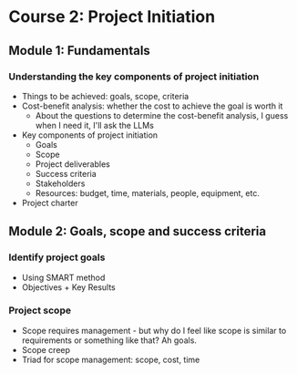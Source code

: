# Course 2: Project Initiation

## Module 1: Fundamentals

### Understanding the key components of project initiation

- Things to be achieved: goals, scope, criteria
- Cost-benefit analysis: whether the cost to achieve the goal is worth it
  - About the questions to determine the cost-benefit analysis, I guess when I need it, I'll ask the LLMs
- Key components of project initiation
  - Goals
  - Scope
  - Project deliverables
  - Success criteria
  - Stakeholders
  - Resources: budget, time, materials, people, equipment, etc.
- Project charter

## Module 2: Goals, scope and success criteria

### Identify project goals

- Using SMART method
- Objectives + Key Results

### Project scope

- Scope requires management - but why do I feel like scope is similar to requirements or something like that? Ah goals.
- Scope creep
- Triad for scope management: scope, cost, time
